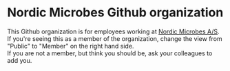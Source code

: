 # Nordic Microbes Github organization
This Github organization is for employees working at [Nordic Microbes A/S](https://bioomix.com).
If you're seeing this as a member of the organization, change the view from "Public" to "Member" on the right hand side.  
If you are not a member, but think you should be, ask your colleagues to add you.


<!--

**Here are some ideas to get you started:**

🙋‍♀️ A short introduction - what is your organization all about?
🌈 Contribution guidelines - how can the community get involved?
👩‍💻 Useful resources - where can the community find your docs? Is there anything else the community should know?
🍿 Fun facts - what does your team eat for breakfast?
🧙 Remember, you can do mighty things with the power of [Markdown](https://docs.github.com/github/writing-on-github/getting-started-with-writing-and-formatting-on-github/basic-writing-and-formatting-syntax)
-->
